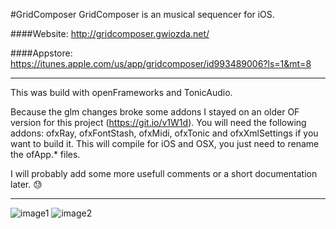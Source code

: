 #GridComposer
GridComposer is an musical sequencer for iOS. 

####Website:
http://gridcomposer.gwiozda.net/

####Appstore:
https://itunes.apple.com/us/app/gridcomposer/id993489006?ls=1&mt=8

---
This was build with openFrameworks and TonicAudio.

Because the glm changes broke some addons I stayed on an older OF version for this project (https://git.io/v1W1d). You will need the following addons: ofxRay, ofxFontStash, ofxMidi, ofxTonic and ofxXmlSettings if you want to build it. This will compile for iOS and OSX, you just need to rename the ofApp.* files. 

I will probably add some more usefull comments or a short documentation later. :sweat:

---
![image1](https://c2.staticflickr.com/6/5572/31246535022_36f9b85007.jpg)
![image2](https://c1.staticflickr.com/9/8276/28641768922_f58d4a933c_z.jpg)
